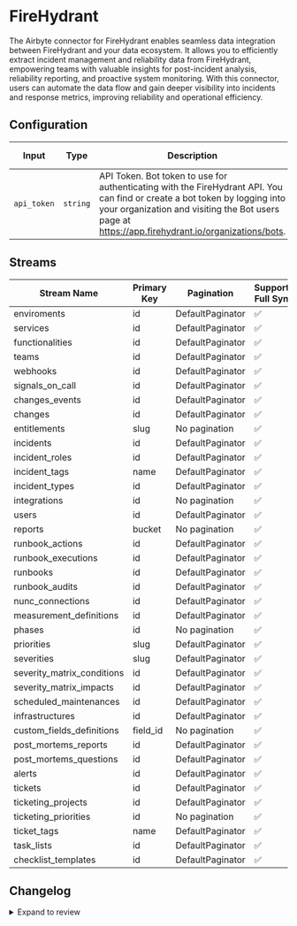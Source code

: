 # FireHydrant
The Airbyte connector for FireHydrant enables seamless data integration between FireHydrant and your data ecosystem. It allows you to efficiently extract incident management and reliability data from FireHydrant, empowering teams with valuable insights for post-incident analysis, reliability reporting, and proactive system monitoring. With this connector, users can automate the data flow and gain deeper visibility into incidents and response metrics, improving reliability and operational efficiency.

## Configuration

| Input | Type | Description | Default Value |
|-------|------|-------------|---------------|
| `api_token` | `string` | API Token. Bot token to use for authenticating with the FireHydrant API. You can find or create a bot token by logging into your organization and visiting the Bot users page at https://app.firehydrant.io/organizations/bots. |  |

## Streams
| Stream Name | Primary Key | Pagination | Supports Full Sync | Supports Incremental |
|-------------|-------------|------------|---------------------|----------------------|
| enviroments | id | DefaultPaginator | ✅ |  ❌  |
| services | id | DefaultPaginator | ✅ |  ❌  |
| functionalities | id | DefaultPaginator | ✅ |  ❌  |
| teams | id | DefaultPaginator | ✅ |  ❌  |
| webhooks | id | DefaultPaginator | ✅ |  ❌  |
| signals_on_call | id | DefaultPaginator | ✅ |  ❌  |
| changes_events | id | DefaultPaginator | ✅ |  ❌  |
| changes | id | DefaultPaginator | ✅ |  ❌  |
| entitlements | slug | No pagination | ✅ |  ❌  |
| incidents | id | DefaultPaginator | ✅ |  ❌  |
| incident_roles | id | DefaultPaginator | ✅ |  ❌  |
| incident_tags | name | DefaultPaginator | ✅ |  ❌  |
| incident_types | id | DefaultPaginator | ✅ |  ❌  |
| integrations | id | No pagination | ✅ |  ❌  |
| users | id | DefaultPaginator | ✅ |  ❌  |
| reports | bucket | No pagination | ✅ |  ❌  |
| runbook_actions | id | DefaultPaginator | ✅ |  ❌  |
| runbook_executions | id | DefaultPaginator | ✅ |  ❌  |
| runbooks | id | DefaultPaginator | ✅ |  ❌  |
| runbook_audits | id | DefaultPaginator | ✅ |  ❌  |
| nunc_connections | id | DefaultPaginator | ✅ |  ❌  |
| measurement_definitions | id | DefaultPaginator | ✅ |  ❌  |
| phases | id | No pagination | ✅ |  ❌  |
| priorities | slug | DefaultPaginator | ✅ |  ❌  |
| severities | slug | DefaultPaginator | ✅ |  ❌  |
| severity_matrix_conditions | id | DefaultPaginator | ✅ |  ❌  |
| severity_matrix_impacts | id | DefaultPaginator | ✅ |  ❌  |
| scheduled_maintenances | id | DefaultPaginator | ✅ |  ❌  |
| infrastructures | id | DefaultPaginator | ✅ |  ❌  |
| custom_fields_definitions | field_id | No pagination | ✅ |  ❌  |
| post_mortems_reports | id | DefaultPaginator | ✅ |  ❌  |
| post_mortems_questions | id | DefaultPaginator | ✅ |  ❌  |
| alerts | id | DefaultPaginator | ✅ |  ❌  |
| tickets | id | DefaultPaginator | ✅ |  ❌  |
| ticketing_projects | id | DefaultPaginator | ✅ |  ❌  |
| ticketing_priorities | id | No pagination | ✅ |  ❌  |
| ticket_tags | name | DefaultPaginator | ✅ |  ❌  |
| task_lists | id | DefaultPaginator | ✅ |  ❌  |
| checklist_templates | id | DefaultPaginator | ✅ |  ❌  |

## Changelog

<details>
  <summary>Expand to review</summary>

| Version          | Date              | Pull Request | Subject        |
|------------------|-------------------|--------------|----------------|
| 0.0.24 | 2025-06-28 | [62410](https://github.com/airbytehq/airbyte/pull/62410) | Update dependencies |
| 0.0.23 | 2025-06-21 | [61939](https://github.com/airbytehq/airbyte/pull/61939) | Update dependencies |
| 0.0.22 | 2025-06-14 | [61278](https://github.com/airbytehq/airbyte/pull/61278) | Update dependencies |
| 0.0.21 | 2025-05-24 | [60430](https://github.com/airbytehq/airbyte/pull/60430) | Update dependencies |
| 0.0.20 | 2025-05-10 | [59388](https://github.com/airbytehq/airbyte/pull/59388) | Update dependencies |
| 0.0.19 | 2025-04-26 | [58327](https://github.com/airbytehq/airbyte/pull/58327) | Update dependencies |
| 0.0.18 | 2025-04-12 | [57811](https://github.com/airbytehq/airbyte/pull/57811) | Update dependencies |
| 0.0.17 | 2025-04-05 | [57265](https://github.com/airbytehq/airbyte/pull/57265) | Update dependencies |
| 0.0.16 | 2025-03-29 | [56536](https://github.com/airbytehq/airbyte/pull/56536) | Update dependencies |
| 0.0.15 | 2025-03-22 | [55954](https://github.com/airbytehq/airbyte/pull/55954) | Update dependencies |
| 0.0.14 | 2025-03-08 | [55315](https://github.com/airbytehq/airbyte/pull/55315) | Update dependencies |
| 0.0.13 | 2025-03-01 | [54938](https://github.com/airbytehq/airbyte/pull/54938) | Update dependencies |
| 0.0.12 | 2025-02-22 | [54432](https://github.com/airbytehq/airbyte/pull/54432) | Update dependencies |
| 0.0.11 | 2025-02-15 | [53746](https://github.com/airbytehq/airbyte/pull/53746) | Update dependencies |
| 0.0.10 | 2025-02-08 | [53336](https://github.com/airbytehq/airbyte/pull/53336) | Update dependencies |
| 0.0.9 | 2025-02-01 | [52812](https://github.com/airbytehq/airbyte/pull/52812) | Update dependencies |
| 0.0.8 | 2025-01-25 | [52356](https://github.com/airbytehq/airbyte/pull/52356) | Update dependencies |
| 0.0.7 | 2025-01-18 | [51635](https://github.com/airbytehq/airbyte/pull/51635) | Update dependencies |
| 0.0.6 | 2025-01-11 | [51117](https://github.com/airbytehq/airbyte/pull/51117) | Update dependencies |
| 0.0.5 | 2024-12-28 | [50544](https://github.com/airbytehq/airbyte/pull/50544) | Update dependencies |
| 0.0.4 | 2024-12-21 | [50022](https://github.com/airbytehq/airbyte/pull/50022) | Update dependencies |
| 0.0.3 | 2024-12-14 | [49520](https://github.com/airbytehq/airbyte/pull/49520) | Update dependencies |
| 0.0.2 | 2024-12-12 | [49205](https://github.com/airbytehq/airbyte/pull/49205) | Update dependencies |
| 0.0.1 | 2024-11-08 | | Initial release by [@parthiv11](https://github.com/parthiv11) via Connector Builder |

</details>
